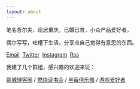 ```yaml
---
layout: about
---
```


笔名哲尔夫，现居重庆，已婚已育，小众产品爱好者。

偶尔写写，吐槽下生活，分享点自己觉得有意思的东西。

[Email](mailto:zeroneven@gmail.com)  [Twitter](https://twitter.com/zeove)  [Instagram](https://www.instagram.com/zeove/)  [Rss](https://zeove.com/feed)

我建了几个群组，感兴趣的欢迎来玩：

[鹅城博客圈](//shang.qq.com/wpa/qunwpa?idkey=73920872d9da23255ac33d7a0d628728233833e4cbb1a52f38aa430ab340acd7)  / [燃烧读书会](//shang.qq.com/wpa/qunwpa?idkey=a734b57cb027e975a4c131357770b8c90e508be8f8ca807a8da5f1486722280b) / [黑莓俱乐部](//shang.qq.com/wpa/qunwpa?idkey=4de21a7e82c4bc636aa3d5e4be4ede85aafe15cf81fde6fb6ba0c24da42bd877) / [游戏爱好者](//shang.qq.com/wpa/qunwpa?idkey=d5f8611b4b3e3e015893b76c66b9c1a21ec06b7c69477684468893c713202363)